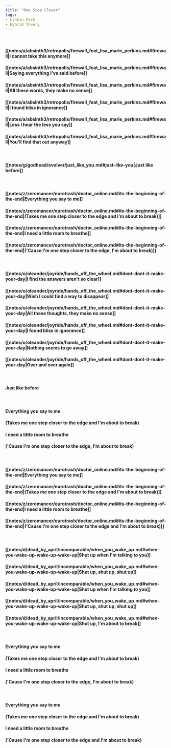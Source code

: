 ```yaml
---
title: "One Step Closer"
tags:
- Linkin Park
- Hybrid Theory
---
```

&nbsp;
#### [[notes/a/absinth3/retropolis/firewall_feat_lisa_marie_perkins.md#firewall|I cannot take this anymore]]
#### [[notes/a/absinth3/retropolis/firewall_feat_lisa_marie_perkins.md#firewall|Saying everything I've said before]]
#### [[notes/a/absinth3/retropolis/firewall_feat_lisa_marie_perkins.md#firewall|All these words, they make no sense]]
#### [[notes/a/absinth3/retropolis/firewall_feat_lisa_marie_perkins.md#firewall|I found bliss in ignorance]]
#### [[notes/a/absinth3/retropolis/firewall_feat_lisa_marie_perkins.md#firewall|Less I hear the less you say]]
#### [[notes/a/absinth3/retropolis/firewall_feat_lisa_marie_perkins.md#firewall|You'll find that out anyway]]
&nbsp;
#### [[notes/g/godhead/evolver/just_like_you.md#just-like-you|Just like before]]
&nbsp;
#### [[notes/z/zeromancer/eurotrash/doctor_online.md#its-the-beginning-of-the-end|Everything you say to me]]
#### [[notes/z/zeromancer/eurotrash/doctor_online.md#its-the-beginning-of-the-end|(Takes me one step closer to the edge and I'm about to break)]]
#### [[notes/z/zeromancer/eurotrash/doctor_online.md#its-the-beginning-of-the-end|I need a little room to breathe]]
#### [[notes/z/zeromancer/eurotrash/doctor_online.md#its-the-beginning-of-the-end|('Cause I'm one step closer to the edge, I'm about to break)]]
&nbsp;
#### [[notes/o/oleander/joyride/hands_off_the_wheel.md#dont-dont-it-make-your-day|I find the answers aren't so clear]]
#### [[notes/o/oleander/joyride/hands_off_the_wheel.md#dont-dont-it-make-your-day|Wish I could find a way to disappear]]
#### [[notes/o/oleander/joyride/hands_off_the_wheel.md#dont-dont-it-make-your-day|All these thoughts, they make no sense]]
#### [[notes/o/oleander/joyride/hands_off_the_wheel.md#dont-dont-it-make-your-day|I found bliss in ignorance]]
#### [[notes/o/oleander/joyride/hands_off_the_wheel.md#dont-dont-it-make-your-day|Nothing seems to go away]]
#### [[notes/o/oleander/joyride/hands_off_the_wheel.md#dont-dont-it-make-your-day|Over and over again]]
&nbsp;
#### Just like before
&nbsp;
#### Everything you say to me
#### (Takes me one step closer to the edge and I'm about to break)
#### I need a little room to breathe
#### ('Cause I'm one step closer to the edge, I'm about to break)
&nbsp;
#### [[notes/z/zeromancer/eurotrash/doctor_online.md#its-the-beginning-of-the-end|Everything you say to me]]
#### [[notes/z/zeromancer/eurotrash/doctor_online.md#its-the-beginning-of-the-end|(Takes me one step closer to the edge and I'm about to break)]]
#### [[notes/z/zeromancer/eurotrash/doctor_online.md#its-the-beginning-of-the-end|I need a little room to breathe]]
#### [[notes/z/zeromancer/eurotrash/doctor_online.md#its-the-beginning-of-the-end|('Cause I'm one step closer to the edge and I'm about to break)]]
&nbsp;
#### [[notes/d/dead_by_april/incomparable/when_you_wake_up.md#when-you-wake-up-wake-up-wake-up|Shut up when I'm talking to you]]
#### [[notes/d/dead_by_april/incomparable/when_you_wake_up.md#when-you-wake-up-wake-up-wake-up|Shut up, shut up, shut up]]
#### [[notes/d/dead_by_april/incomparable/when_you_wake_up.md#when-you-wake-up-wake-up-wake-up|Shut up when I'm talking to you]]
#### [[notes/d/dead_by_april/incomparable/when_you_wake_up.md#when-you-wake-up-wake-up-wake-up|Shut up, shut up, shut up]]
#### [[notes/d/dead_by_april/incomparable/when_you_wake_up.md#when-you-wake-up-wake-up-wake-up|Shut up, I'm about to break]]
&nbsp;
#### Everything you say to me
#### (Takes me one step closer to the edge and I'm about to break)
#### I need a little room to breathe
#### ('Cause I'm one step closer to the edge, I'm about to break)
&nbsp;
#### Everything you say to me
#### (Takes me one step closer to the edge and I'm about to break)
#### I need a little room to breathe
#### ('Cause I'm one step closer to the edge and I'm about to break)
